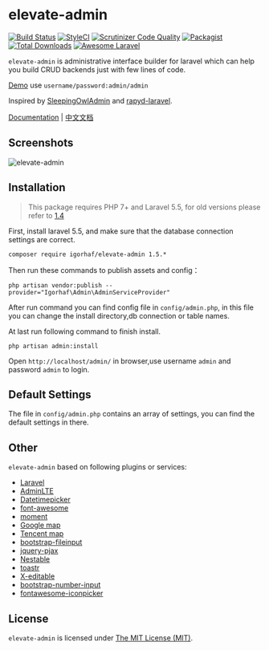 elevate-admin
=====

[![Build Status](https://travis-ci.org/z-song/elevate-admin.svg?branch=master)](https://travis-ci.org/z-song/elevate-admin)
[![StyleCI](https://styleci.io/repos/48796179/shield)](https://styleci.io/repos/48796179)
[![Scrutinizer Code Quality](https://scrutinizer-ci.com/g/z-song/elevate-admin/badges/quality-score.png?b=master)](https://scrutinizer-ci.com/g/z-song/elevate-admin/?branch=master)
[![Packagist](https://img.shields.io/packagist/l/igorhaf/elevate-admin.svg?maxAge=2592000)](https://packagist.org/packages/igorhaf/elevate-admin)
[![Total Downloads](https://img.shields.io/packagist/dt/igorhaf/elevate-admin.svg?style=flat-square)](https://packagist.org/packages/igorhaf/elevate-admin)
[![Awesome Laravel](https://img.shields.io/badge/Awesome-Laravel-brightgreen.svg)](https://github.com/z-song/elevate-admin)

`elevate-admin` is administrative interface builder for laravel which can help you build CRUD backends just with few lines of code.

[Demo](http://elevate-admin.org/demo) use `username/password:admin/admin`

Inspired by [SleepingOwlAdmin](https://github.com/sleeping-owl/admin) and [rapyd-laravel](https://github.com/zofe/rapyd-laravel).

[Documentation](http://elevate-admin.org/docs) | [中文文档](http://elevate-admin.org/docs/#/zh/)

Screenshots
------------

![elevate-admin](https://cloud.githubusercontent.com/assets/1479100/19625297/3b3deb64-9947-11e6-807c-cffa999004be.jpg)

Installation
------------

> This package requires PHP 7+ and Laravel 5.5, for old versions please refer to [1.4](http://elevate-admin.org/docs/v1.4/#/) 

First, install laravel 5.5, and make sure that the database connection settings are correct.

```
composer require igorhaf/elevate-admin 1.5.*
```

Then run these commands to publish assets and config：

```
php artisan vendor:publish --provider="Igorhaf\Admin\AdminServiceProvider"
```
After run command you can find config file in `config/admin.php`, in this file you can change the install directory,db connection or table names.

At last run following command to finish install. 
```
php artisan admin:install
```

Open `http://localhost/admin/` in browser,use username `admin` and password `admin` to login.

Default Settings
------------
The file in `config/admin.php` contains an array of settings, you can find the default settings in there.


Other
------------
`elevate-admin` based on following plugins or services:

+ [Laravel](https://laravel.com/)
+ [AdminLTE](https://almsaeedstudio.com/)
+ [Datetimepicker](http://eonasdan.github.io/bootstrap-datetimepicker/)
+ [font-awesome](http://fontawesome.io)
+ [moment](http://momentjs.com/)
+ [Google map](https://www.google.com/maps)
+ [Tencent map](http://lbs.qq.com/)
+ [bootstrap-fileinput](https://github.com/kartik-v/bootstrap-fileinput)
+ [jquery-pjax](https://github.com/defunkt/jquery-pjax)
+ [Nestable](http://dbushell.github.io/Nestable/)
+ [toastr](http://codeseven.github.io/toastr/)
+ [X-editable](http://github.com/vitalets/x-editable)
+ [bootstrap-number-input](https://github.com/wpic/bootstrap-number-input)
+ [fontawesome-iconpicker](https://github.com/itsjavi/fontawesome-iconpicker)

License
------------
`elevate-admin` is licensed under [The MIT License (MIT)](LICENSE).
